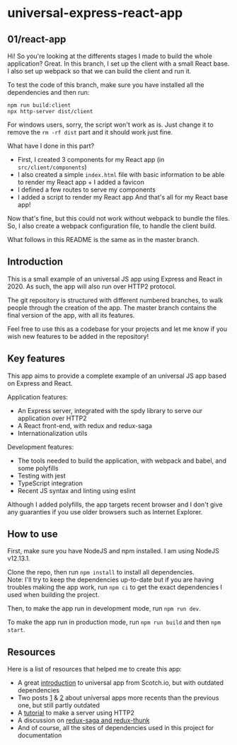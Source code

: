 # universal-express-react-app

## 01/react-app
Hi! So you're looking at the differents stages I made to build the whole application? Great.
In this branch, I set up the client with a small React base. I also set up webpack so that we can build the client and run it.

To test the code of this branch, make sure you have installed all the dependencies and then run:
```
npm run build:client
npx http-server dist/client
```

For windows users, sorry, the script won't work as is. Just change it to remove the `rm -rf dist` part and it should work just fine.

What have I done in this part?
- First, I created 3 components for my React app (in `src/client/components`)
- I also created a simple `index.html` file with basic information to be able to render my React app + I added a favicon
- I defined a few routes to serve my components
- I added a script to render my React app
And that's all for my React base app!

Now that's fine, but this could not work without webpack to bundle the files. So, I also create a webpack configuration file, to handle the client build.

What follows in this README is the same as in the master branch.

## Introduction
This is a small example of an universal JS app using Express and React in 2020. As such, the app will also run over HTTP2 protocol.

The git repository is structured with different numbered branches, to walk people through the creation of the app. The master branch contains the final version of the app, with all its features.

Feel free to use this as a codebase for your projects and let me know if you wish new features to be added in the repository!

## Key features
This app aims to provide a complete example of an universal JS app based on Express and React.  

Application features:
- An Express server, integrated with the spdy library to serve our application over HTTP2
- A React front-end, with redux and redux-saga
- Internationalization utils

Development features:
- The tools needed to build the application, with webpack and babel, and some polyfills
- Testing with jest
- TypeScript integration
- Recent JS syntax and linting using eslint

Although I added polyfills, the app targets recent browser and I don't give any guaranties if you use older browsers such as Internet Explorer.

## How to use
First, make sure you have NodeJS and npm installed. I am using NodeJS v12.13.1.

Clone the repo, then run `npm install` to install all dependencies.  
Note: I'll try to keep the dependencies up-to-date but if you are having troubles making the app work, run `npm ci` to get the exact dependencies I used when building the project.

Then, to make the app run in development mode, run `npm run dev`.

To make the app run in production mode, run `npm run build` and then `npm start`.

## Resources
Here is a list of resources that helped me to create this app:
- A great [introduction](https://scotch.io/tutorials/react-on-the-server-for-beginners-build-a-universal-react-and-node-app) to universal app from Scotch.io, but with outdated dependencies
- Two posts [1](https://medium.com/@v31u/isomorphic-react-webapp-with-nodejs-express-redux-and-webpack-10b4fd99df7a) & [2](https://medium.com/@v31u/isomorphic-react-webapp-with-nodejs-express-redux-and-webpack-part-2-redux-4b08d543b8da) about universal apps more recents than the previous one, but still partly outdated
- A [tutorial](https://webapplog.com/http2-node/) to make a server using HTTP2
- A discussion on [redux-saga and redux-thunk](https://medium.com/@shoshanarosenfield/redux-thunk-vs-redux-saga-93fe82878b2d)
- And of course, all the sites of dependencies used in this project for documentation
